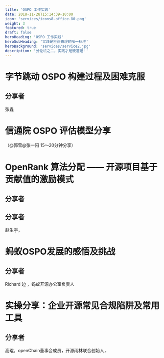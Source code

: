 ```yaml
---
title: 'OSPO 工作实践'
date: 2018-11-28T15:14:39+10:00
icon: 'services/icons8-office-80.png'
weight: 3
featured: true
draft: false
heroHeading: 'OSPO 工作实践'
heroSubHeading: '实践是检验真理的唯一标准'
heroBackground: 'services/service2.jpg'
description: '分论坛之二，实践才是硬道理！'
---
```



# 字节跳动 OSPO 构建过程及困难克服

## 分享者

张鑫

# 信通院 OSPO 评估模型分享

（@郭雪@张一阳 15～20分钟分享）


# OpenRank 算法分配 —— 开源项目基于贡献值的激励模式 

## 分享者


## 分享者

赵生宇，

# 蚂蚁OSPO发展的感悟及挑战

## 分享者

Richard 边  ，蚂蚁开源办公室负责人

# 实操分享：企业开源常见合规陷阱及常用工具

## 分享者
高琨，openChain董事会成员，开源雨林联合创始人，
